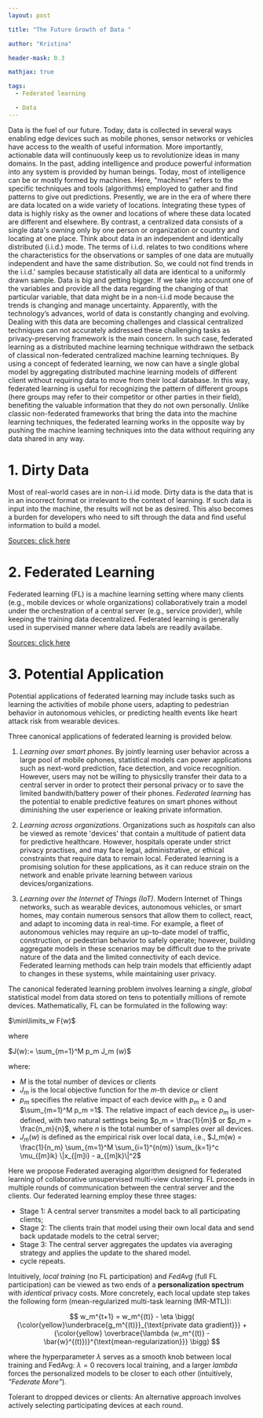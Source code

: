 ```yaml
---
layout: post

title: "The Future Growth of Data "

author: "Kristina"

header-mask: 0.3

mathjax: true

tags:
  - Federated learning

  - Data
---
```



Data is the fuel of our future. Today, data is collected in several ways enabling edge devices such as mobile phones, sensor networks or vehicles have access to the wealth of useful information. More importantly, actionable data will continuously keep us to revolutionize ideas in many domains. In the past, adding intelligence and produce powerful information into any system is provided by human beings. Today, most of intelligence can be or mostly formed by machines. Here, "machines" refers to the specific techniques and tools (algorithms) employed to gather and find patterns to give out predictions. Presently, we are in the era of where there are data located on a wide variety of locations. Integrating these types of data is highly risky as the owner and locations of where these data located are different and elsewhere. By contrast, a centralized data consists of a single data's owning only by one person or organization or country and locating at one place. Think about data in an independent and identically distributed (i.i.d.) mode. The terms of i.i.d. relates to two conditions where the characteristics for the observations or samples of one data are mutually independent and have the same distribution. So, we could not find trends in the i.i.d.' samples because statistically all data are identical to a uniformly drawn sample. Data is big and getting bigger. If we take into account one of the variables and provide all the data regarding the changing of that particular variable, that data might be in a non-i.i.d mode because the trends is changing and manage uncertainty. Apparently, with the technology’s advances, world of data is constantly changing and evolving. Dealing with this data are becoming challenges and classical centralized techniques can not accurately addressed these challenging tasks as privacy-preserving framework is the main concern. In such case, federated learning as a distributed machine learning technique withdrawn the setback of classical non-federated centralized machine learning techniques. By using a concept of federated learning, we now can have a single global model by aggregating distributed machine learning models of different client without requiring data to move from their local database. In this way, federated learning is useful for recognizing the pattern of different groups (here groups may refer to their competitor or other parties in their field), benefiting the valuable information that they do not own personally. Unlike classic non-federated frameworks that bring the data into the machine learning techniques, the federated learning works in the opposite way by pushing the machine learning techniques into the data without requiring any data shared in any way. 



# 1. Dirty Data

Most of real-world cases are in non-i.i.id mode. Dirty data is the data that is in an incorrect format or irrelevant to the context of learning. If such data is input into the machine, the results will not be as desired. This also becomes a burden for developers who need to sift through the data and find useful information to build a model.

<a href="https://idego-group.com/blog/2020/02/25/data-as-a-fuel-to-ignite-the-ai-fire/" target="_blank" rel="noopener">Sources: click here</a>


# 2. Federated Learning

Federated learning (FL) is a machine learning setting where many clients (e.g., mobile devices or whole organizations) collaboratively train a model under the orchestration of a central server (e.g., service provider), while keeping the training data decentralized. Federated learning is generally used in supervised manner where data labels are readily availabe. 

<a href="https://blog.ml.cmu.edu/2019/11/12/federated-learning-challenges-methods-and-future-directions/" target="_blank" rel="noopener">Sources: click here</a>


# 3. Potential Application

Potential applications of federated learning may include tasks such as learning the activities of mobile phone users, adapting to pedestrian behavior in autonomous vehicles, or predicting health events like heart attack risk from wearable devices.

Three canonical applications of federated learning is provided below.

1. _Learning over smart phones_. By jointly learning user behavior across a large pool of mobile ophones, statistical models can power applications such as next-word prediction, face detection, and voice recognition. However, users may not be willing to physicslly transfer their data to a central server in order to protect their personal privacy or to save the limited bandwith/battery power of their phones. _Federated learning_ has the potential to enable predictive features on smart phones without diminishing the user experience or leaking private information. 

2. _Learning across organizations_. Organizations such as _hospitals_ can also be viewed as remote 'devices' that contain a multitude of patient data for predictive healthcare. However, hospitals operate under strict privacy practises, and may face legal, administrative, or ethical constraints that require data to remain local. Federated learning is a promising solution for these applications, as it can reduce strain on the network and enable private learning between various devices/organizations. 

3. _Learning over the Internet of Things (IoT)_. Modern Internet of Things networks, such as wearable devices, autonomous vehicles, or smart homes, may contain numerous sensors that allow them to collect, react, and adapt to incoming data in real-time. For example, a fleet of autonomous vehicles may require an up-to-date model of traffic, construction, or pedestrian behavior to safely operate; however, building aggregate models in these scenarios may be difficult due to the private nature of the data and the limited connectivity of each device. Federated learning methods can help train models that efficiently adapt to changes in these systems, while maintaining user privacy. 




The canonical federated learning problem involves learning a _single_, _global_ statistical model from data stored on tens to potentially millions of remote devices. Mathematically, FL can be formulated in the following way:

$\min\limits_w F(w)$

where 

$J(w):= \sum_{m=1}^M p_m J_m (w)$

where:
- $M$ is the total number of devices or clients
- $J_m$ is the local objective function for the $m$-th device or client
- $p_m$ specifies the relative impact of each device with $p_m \geq 0$ and $\sum_{m=1}^M p_m =1$. The relative impact of each device $p_m$ is user-defined, with two natural settings being $p_m = \frac{1}{m}$ or $p_m = \frac{n_m}{n}$, where $n$ is the total number of samples over all devices.
- $J_m(w)$ is defined as the empirical risk over local data, i.e., $J_m(w) = \frac{1}{n_m} \sum_{m=1}^M \sum_{i=1}^{n(m)} \sum_{k=1}^c \mu_{[m]ik} \|x_{[m]i} - a_{[m]k}\|^2$ 


Here we propose Federated averaging algorithm designed for federated learning of collaborative unsupervised multi-view clustering. FL proceeds in multiple rounds of communication between the central server and the clients. Our federated learning employ these three stages:
- Stage 1: A central server transmites a model back to all participating clients;
- Stage 2: The clients train that model using their own local data and send back updatade models to the cetral server;
- Stage 3: The central server aggregates the updates via averaging strategy and applies the update to the shared model.
- cycle repeats.


Intuitively, _local training_ (no FL participation) and _FedAvg_ (full FL participation) can be viewed as two ends of a **personalization spectrum** with _identical_ privacy costs. More concretely, each local update step takes the following form (mean-regularized multi-task learning (MR-MTL)):

$$
w_m^{t+1} = w_m^{(t)} - \eta \bigg( {\color{yellow}\underbrace{g_m^{(t)}}_{\text{private data gradient}}} + {\color{yellow} \overbrace{\lambda (w_m^{(t)} - \bar{w}^{(t)})}^{\text{mean-regularization}}} \bigg)
$$

where the hyperparameter $\lambda$ serves as a smooth knob between local training and FedAvg: $\lambda=0$ recovers local training, and a larger $lambda$ forces the personalized models to be closer to each other (intuitively, _"Federate More"_).


Tolerant to dropped devices or clients: An alternative approach involves actively selecting participating devices at each round.

